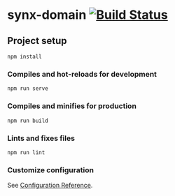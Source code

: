 # synx-domain [![Build Status](https://travis-ci.com/NornirAS/synx-domain-client.svg?token=sSwVNsksQEMmZYKRCfyq&branch=main)](https://travis-ci.com/NornirAS/synx-domain-client)

## Project setup
```
npm install
```

### Compiles and hot-reloads for development
```
npm run serve
```

### Compiles and minifies for production
```
npm run build
```

### Lints and fixes files
```
npm run lint
```

### Customize configuration
See [Configuration Reference](https://cli.vuejs.org/config/).
